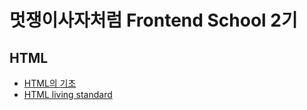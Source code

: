 # 멋쟁이사자처럼 Frontend School 2기

## HTML

- [HTML의 기초](https://github.com/bellnoona/TIL/blob/main/HTML/%EB%A9%8B%EC%9F%81%EC%9D%B4%EC%82%AC%EC%9E%90%EC%B2%98%EB%9F%BC/HTML%EC%9D%98%20%EA%B8%B0%EC%B4%88.md)
- [HTML living standard]()
